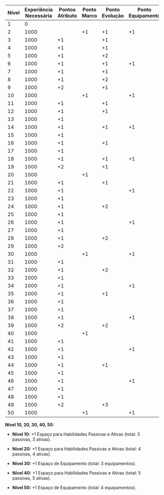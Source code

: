 
| Nível | Experiência Necessária | Pontos Atributo | Ponto Marco | Ponto Evolução | Ponto Equipamento |
| ----- | ---------------------- | --------------- | ----------- | -------------- | ----------------- |
| 1     | 0                      |                 |             |                |                   |
| 2     | 1000                   |                 | +1          | +1             | +1                |
| 3     | 1000                   | +1              |             | +1             |                   |
| 4     | 1000                   | +1              |             | +1             |                   |
| 5     | 1000                   | +1              |             | +2             |                   |
| 6     | 1000                   | +1              |             | +1             | +1                |
| 7     | 1000                   | +1              |             | +1             |                   |
| 8     | 1000                   | +1              |             | +2             |                   |
| 9     | 1000                   | +2              |             | +1             |                   |
| 10    | 1000                   |                 | +1          |                | +1                |
| 11    | 1000                   | +1              |             | +1             |                   |
| 12    | 1000                   | +1              |             | +1             |                   |
| 13    | 1000                   | +1              |             |                |                   |
| 14    | 1000                   | +1              |             | +1             | +1                |
| 15    | 1000                   | +1              |             |                |                   |
| 16    | 1000                   | +1              |             | +1             |                   |
| 17    | 1000                   | +1              |             |                |                   |
| 18    | 1000                   | +1              |             | +1             | +1                |
| 19    | 1000                   | +2              |             | +1             |                   |
| 20    | 1000                   |                 | +1          |                |                   |
| 21    | 1000                   | +1              |             | +1             |                   |
| 22    | 1000                   | +1              |             |                | +1                |
| 23    | 1000                   | +1              |             |                |                   |
| 24    | 1000                   | +1              |             | +2             |                   |
| 25    | 1000                   | +1              |             |                |                   |
| 26    | 1000                   | +1              |             |                | +1                |
| 27    | 1000                   | +1              |             |                |                   |
| 28    | 1000                   | +1              |             | +2             |                   |
| 29    | 1000                   | +2              |             |                |                   |
| 30    | 1000                   |                 | +1          |                | +1                |
| 31    | 1000                   | +1              |             |                |                   |
| 32    | 1000                   | +1              |             | +2             |                   |
| 33    | 1000                   | +1              |             |                |                   |
| 34    | 1000                   | +1              |             |                | +1                |
| 35    | 1000                   | +1              |             | +1             |                   |
| 36    | 1000                   | +1              |             |                |                   |
| 37    | 1000                   | +1              |             |                |                   |
| 38    | 1000                   | +1              |             |                | +1                |
| 39    | 1000                   | +2              |             | +2             |                   |
| 40    | 1000                   |                 | +1          |                |                   |
| 41    | 1000                   | +1              |             |                |                   |
| 42    | 1000                   | +1              |             |                | +1                |
| 43    | 1000                   | +1              |             |                |                   |
| 44    | 1000                   | +1              |             | +1             |                   |
| 45    | 1000                   | +1              |             |                |                   |
| 46    | 1000                   | +1              |             |                | +1                |
| 47    | 1000                   | +1              |             |                |                   |
| 48    | 1000                   | +1              |             |                |                   |
| 49    | 1000                   | +2              |             | +3             |                   |
| 50    | 1000                   |                 | +1          |                | +1                |


**Nível 10, 20, 30, 40, 50:**

- **Nível 10:** +1 Espaço para Habilidades Passivas e Ativas (total: 3 passivas, 3 ativas).
    
- **Nível 20:** +1 Espaço para Habilidades Passivas e Ativas (total: 4 passivas, 4 ativas).
    
- **Nível 30:** +1 Espaço de Equipamento (total: 3 equipamentos).
    
- **Nível 40:** +1 Espaço para Habilidades Passivas e Ativas (total: 5 passivas, 5 ativas).
    
- **Nível 50:** +1 Espaço de Equipamento (total: 4 equipamentos).